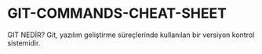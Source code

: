 # GIT-COMMANDS-CHEAT-SHEET


GIT NEDİR? 
Git, yazılım geliştirme süreçlerinde kullanılan bir versiyon kontrol sistemidir.





